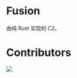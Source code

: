 # Fusion

由纯 Rust 实现的 C2。

# Contributors

<a href="https://github.com/Qi4l-Labs/Fusion/graphs/contributors">
  <img src="https://contrib.rocks/image?repo=Qi4l-Labs/Fusion" />
</a>